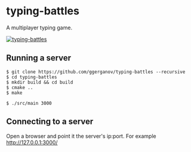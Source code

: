 # typing-battles

A multiplayer typing game.

<a href="https://i.imgur.com/drL2D9E.png" target="_blank">![typing-battles](https://i.imgur.com/drL2D9E.png)</a>

## Running a server

    $ git clone https://github.com/ggerganov/typing-battles --recursive
    $ cd typing-battles
    $ mkdir build && cd build
    $ cmake ..
    $ make
    
    $ ./src/main 3000
    
## Connecting to a server

Open a browser and point it the server's ip:port. For example http://127.0.0.1:3000/
